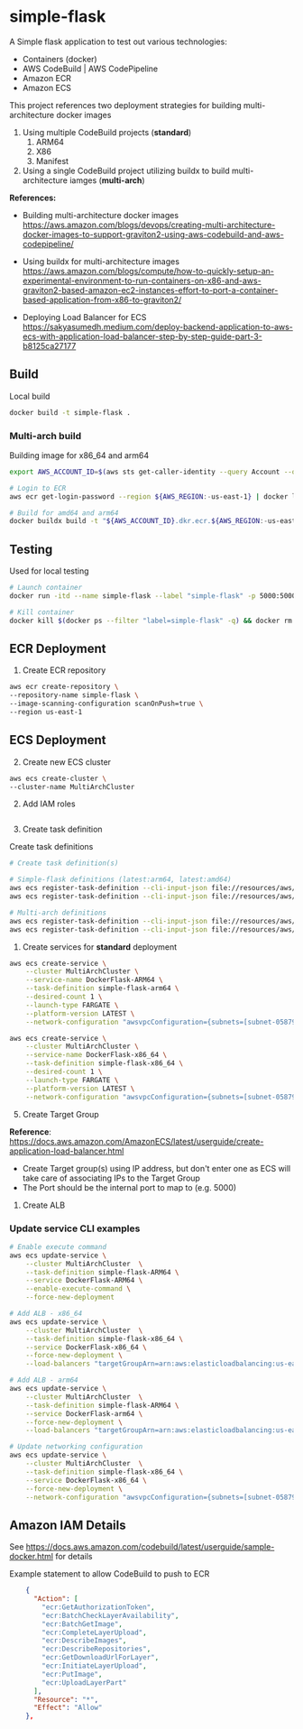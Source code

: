 # simple-flask

A Simple flask application to test out various technologies:

- Containers (docker)
- AWS CodeBuild | AWS CodePipeline
- Amazon ECR
- Amazon ECS

This project references two deployment strategies for building multi-architecture docker images

1.  Using multiple CodeBuild projects (**standard**)
    1.  ARM64
    2.  X86
    3.  Manifest
2.  Using a single CodeBuild project utilizing buildx to build multi-architecture iamges (**multi-arch**)

**References:**

- Building multi-architecture docker images
  https://aws.amazon.com/blogs/devops/creating-multi-architecture-docker-images-to-support-graviton2-using-aws-codebuild-and-aws-codepipeline/

- Using buildx for multi-architecture images
  https://aws.amazon.com/blogs/compute/how-to-quickly-setup-an-experimental-environment-to-run-containers-on-x86-and-aws-graviton2-based-amazon-ec2-instances-effort-to-port-a-container-based-application-from-x86-to-graviton2/

- Deploying Load Balancer for ECS https://sakyasumedh.medium.com/deploy-backend-application-to-aws-ecs-with-application-load-balancer-step-by-step-guide-part-3-b8125ca27177

## Build

Local build

```bash
docker build -t simple-flask .
```

### Multi-arch build

Building image for x86_64 and arm64

```bash
export AWS_ACCOUNT_ID=$(aws sts get-caller-identity --query Account --output text)

# Login to ECR
aws ecr get-login-password --region ${AWS_REGION:-us-east-1} | docker login --username AWS --password-stdin ${AWS_ACCOUNT_ID}.dkr.ecr.${AWS_REGION:-us-east-1}.amazonaws.com

# Build for amd64 and arm64
docker buildx build -t "${AWS_ACCOUNT_ID}.dkr.ecr.${AWS_REGION:-us-east-1}.amazonaws.com/${IMAGE_REPO_NAME}:${IMAGE_TAG:latest}" --platform linux/amd64,linux/arm64 --push .
```

## Testing

Used for local testing

```bash
# Launch container
docker run -itd --name simple-flask --label "simple-flask" -p 5000:5000 simple-flask

# Kill container
docker kill $(docker ps --filter "label=simple-flask" -q) && docker rm simple-flask
```

## ECR Deployment

1. Create ECR repository

```bash
aws ecr create-repository \
--repository-name simple-flask \
--image-scanning-configuration scanOnPush=true \
--region us-east-1
```

## ECS Deployment

2. Create new ECS cluster

```bash
aws ecs create-cluster \
--cluster-name MultiArchCluster
```

2. Add IAM roles

```bash

```

3. Create task definition

Create task definitions

```bash
# Create task definition(s)

# Simple-flask definitions (latest:arm64, latest:amd64)
aws ecs register-task-definition --cli-input-json file://resources/aws/ecs-task-definition-fargate-arm64.json
aws ecs register-task-definition --cli-input-json file://resources/aws/ecs-task-definition-fargate-x86_64.json

# Multi-arch definitions
aws ecs register-task-definition --cli-input-json file://resources/aws/ecs-task-definition-fargate-multi-arch-arm64.json
aws ecs register-task-definition --cli-input-json file://resources/aws/ecs-task-definition-fargate-multi-arch-x86_64.json
```

1. Create services for **standard** deployment

```bash
aws ecs create-service \
    --cluster MultiArchCluster \
    --service-name DockerFlask-ARM64 \
    --task-definition simple-flask-arm64 \
    --desired-count 1 \
    --launch-type FARGATE \
    --platform-version LATEST \
    --network-configuration "awsvpcConfiguration={subnets=[subnet-05879663ec53b5775,subnet-031c93cffa8b58491],securityGroups=[sg-03f0220e12fdbace3],assignPublicIp=ENABLED}"

aws ecs create-service \
    --cluster MultiArchCluster \
    --service-name DockerFlask-x86_64 \
    --task-definition simple-flask-x86_64 \
    --desired-count 1 \
    --launch-type FARGATE \
    --platform-version LATEST \
    --network-configuration "awsvpcConfiguration={subnets=[subnet-05879663ec53b5775,subnet-031c93cffa8b58491],securityGroups=[sg-03f0220e12fdbace3],assignPublicIp=ENABLED}"
```

5. Create Target Group

**Reference**: https://docs.aws.amazon.com/AmazonECS/latest/userguide/create-application-load-balancer.html

- Create Target group(s) using IP address, but don't enter one as ECS will take care of associating IPs to the Target Group
- The Port should be the internal port to map to (e.g. 5000)

1. Create ALB

### Update service CLI examples

```bash
# Enable execute command
aws ecs update-service \
    --cluster MultiArchCluster  \
    --task-definition simple-flask-ARM64 \
    --service DockerFlask-ARM64 \
    --enable-execute-command \
    --force-new-deployment

# Add ALB - x86_64
aws ecs update-service \
    --cluster MultiArchCluster  \
    --task-definition simple-flask-x86_64 \
    --service DockerFlask-x86_64 \
    --force-new-deployment \
    --load-balancers "targetGroupArn=arn:aws:elasticloadbalancing:us-east-1:152539975130:targetgroup/tg-simple-flask-x86/26a40e83948a05c1,containerName=flask-app,containerPort=5000"

# Add ALB - arm64
aws ecs update-service \
    --cluster MultiArchCluster  \
    --task-definition simple-flask-ARM64 \
    --service DockerFlask-arm64 \
    --force-new-deployment \
    --load-balancers "targetGroupArn=arn:aws:elasticloadbalancing:us-east-1:152539975130:targetgroup/tg-simple-flask-arm64/3d30a4fc868f18b3,containerName=flask-app,containerPort=5000"

# Update networking configuration
aws ecs update-service \
    --cluster MultiArchCluster  \
    --task-definition simple-flask-x86_64 \
    --service DockerFlask-x86_64 \
    --force-new-deployment \
    --network-configuration "awsvpcConfiguration={subnets=[subnet-05879663ec53b5775,subnet-031c93cffa8b58491],securityGroups=[sg-03f0220e12fdbace3],assignPublicIp=ENABLED}"
```

## Amazon IAM Details

See https://docs.aws.amazon.com/codebuild/latest/userguide/sample-docker.html for details

Example statement to allow CodeBuild to push to ECR

```json
    {
      "Action": [
        "ecr:GetAuthorizationToken",
        "ecr:BatchCheckLayerAvailability",
        "ecr:BatchGetImage",
        "ecr:CompleteLayerUpload",
        "ecr:DescribeImages",
        "ecr:DescribeRepositories",
        "ecr:GetDownloadUrlForLayer",
        "ecr:InitiateLayerUpload",
        "ecr:PutImage",
        "ecr:UploadLayerPart"
      ],
      "Resource": "*",
      "Effect": "Allow"
    },
```
